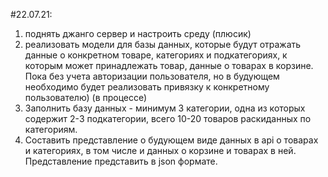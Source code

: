 #22.07.21: 
1) поднять джанго сервер и настроить среду (плюсик)
2) реализовать модели для базы данных, 
которые будут отражать данные о конкретном товаре, 
категориях и подкатегориях, к которым может принадлежать товар,
данные о товарах в корзине. Пока без учета авторизации пользователя, но в будующем необходимо будет реализовать привязку к конкретному пользователю) (в процессе)
3) Заполнить базу данных - минимум 3 категории, одна из которых содержит 2-3 подкатегории, всего 10-20 товаров раскиданных по категориям.
4) Составить представление о будующем виде данных в api о товарах и категориях, в том числе и данных о корзине и товарах в ней. Представление представить в json формате.
